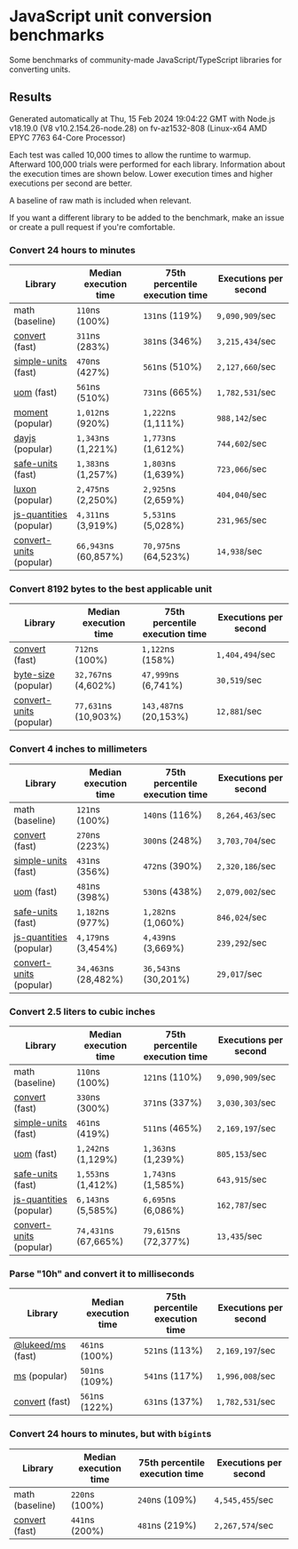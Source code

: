 # JavaScript unit conversion benchmarks

Some benchmarks of community-made JavaScript/TypeScript libraries for converting units.

## Results

<!-- beginblock(results) -->

Generated automatically at Thu, 15 Feb 2024 19:04:22 GMT with Node.js v18.19.0 (V8 v10.2.154.26-node.28) on fv-az1532-808 (Linux-x64 AMD EPYC 7763 64-Core Processor)

Each test was called 10,000 times to allow the runtime to warmup.
Afterward 100,000 trials were performed for each library.
Information about the execution times are shown below.
Lower execution times and higher executions per second are better.

A baseline of raw math is included when relevant.

If you want a different library to be added to the benchmark, make an issue or create a pull request if you're comfortable.

### Convert 24 hours to minutes

| Library                                                            | Median execution time | 75th percentile execution time | Executions per second |
| ------------------------------------------------------------------ | --------------------- | ------------------------------ | --------------------- |
| math (baseline)                                                    | `110`ns (100%)        | `131`ns (119%)                 | `9,090,909`/sec       |
| [convert](https://npmjs.com/package/convert) (fast)                | `311`ns (283%)        | `381`ns (346%)                 | `3,215,434`/sec       |
| [simple-units](https://npmjs.com/package/simple-units) (fast)      | `470`ns (427%)        | `561`ns (510%)                 | `2,127,660`/sec       |
| [uom](https://npmjs.com/package/uom) (fast)                        | `561`ns (510%)        | `731`ns (665%)                 | `1,782,531`/sec       |
| [moment](https://npmjs.com/package/moment) (popular)               | `1,012`ns (920%)      | `1,222`ns (1,111%)             | `988,142`/sec         |
| [dayjs](https://npmjs.com/package/dayjs) (popular)                 | `1,343`ns (1,221%)    | `1,773`ns (1,612%)             | `744,602`/sec         |
| [safe-units](https://npmjs.com/package/safe-units) (fast)          | `1,383`ns (1,257%)    | `1,803`ns (1,639%)             | `723,066`/sec         |
| [luxon](https://npmjs.com/package/luxon) (popular)                 | `2,475`ns (2,250%)    | `2,925`ns (2,659%)             | `404,040`/sec         |
| [js-quantities](https://npmjs.com/package/js-quantities) (popular) | `4,311`ns (3,919%)    | `5,531`ns (5,028%)             | `231,965`/sec         |
| [convert-units](https://npmjs.com/package/convert-units) (popular) | `66,943`ns (60,857%)  | `70,975`ns (64,523%)           | `14,938`/sec          |

### Convert 8192 bytes to the best applicable unit

| Library                                                            | Median execution time | 75th percentile execution time | Executions per second |
| ------------------------------------------------------------------ | --------------------- | ------------------------------ | --------------------- |
| [convert](https://npmjs.com/package/convert) (fast)                | `712`ns (100%)        | `1,122`ns (158%)               | `1,404,494`/sec       |
| [byte-size](https://npmjs.com/package/byte-size) (popular)         | `32,767`ns (4,602%)   | `47,999`ns (6,741%)            | `30,519`/sec          |
| [convert-units](https://npmjs.com/package/convert-units) (popular) | `77,631`ns (10,903%)  | `143,487`ns (20,153%)          | `12,881`/sec          |

### Convert 4 inches to millimeters

| Library                                                            | Median execution time | 75th percentile execution time | Executions per second |
| ------------------------------------------------------------------ | --------------------- | ------------------------------ | --------------------- |
| math (baseline)                                                    | `121`ns (100%)        | `140`ns (116%)                 | `8,264,463`/sec       |
| [convert](https://npmjs.com/package/convert) (fast)                | `270`ns (223%)        | `300`ns (248%)                 | `3,703,704`/sec       |
| [simple-units](https://npmjs.com/package/simple-units) (fast)      | `431`ns (356%)        | `472`ns (390%)                 | `2,320,186`/sec       |
| [uom](https://npmjs.com/package/uom) (fast)                        | `481`ns (398%)        | `530`ns (438%)                 | `2,079,002`/sec       |
| [safe-units](https://npmjs.com/package/safe-units) (fast)          | `1,182`ns (977%)      | `1,282`ns (1,060%)             | `846,024`/sec         |
| [js-quantities](https://npmjs.com/package/js-quantities) (popular) | `4,179`ns (3,454%)    | `4,439`ns (3,669%)             | `239,292`/sec         |
| [convert-units](https://npmjs.com/package/convert-units) (popular) | `34,463`ns (28,482%)  | `36,543`ns (30,201%)           | `29,017`/sec          |

### Convert 2.5 liters to cubic inches

| Library                                                            | Median execution time | 75th percentile execution time | Executions per second |
| ------------------------------------------------------------------ | --------------------- | ------------------------------ | --------------------- |
| math (baseline)                                                    | `110`ns (100%)        | `121`ns (110%)                 | `9,090,909`/sec       |
| [convert](https://npmjs.com/package/convert) (fast)                | `330`ns (300%)        | `371`ns (337%)                 | `3,030,303`/sec       |
| [simple-units](https://npmjs.com/package/simple-units) (fast)      | `461`ns (419%)        | `511`ns (465%)                 | `2,169,197`/sec       |
| [uom](https://npmjs.com/package/uom) (fast)                        | `1,242`ns (1,129%)    | `1,363`ns (1,239%)             | `805,153`/sec         |
| [safe-units](https://npmjs.com/package/safe-units) (fast)          | `1,553`ns (1,412%)    | `1,743`ns (1,585%)             | `643,915`/sec         |
| [js-quantities](https://npmjs.com/package/js-quantities) (popular) | `6,143`ns (5,585%)    | `6,695`ns (6,086%)             | `162,787`/sec         |
| [convert-units](https://npmjs.com/package/convert-units) (popular) | `74,431`ns (67,665%)  | `79,615`ns (72,377%)           | `13,435`/sec          |

### Parse "10h" and convert it to milliseconds

| Library                                                   | Median execution time | 75th percentile execution time | Executions per second |
| --------------------------------------------------------- | --------------------- | ------------------------------ | --------------------- |
| [@lukeed/ms](https://npmjs.com/package/@lukeed/ms) (fast) | `461`ns (100%)        | `521`ns (113%)                 | `2,169,197`/sec       |
| [ms](https://npmjs.com/package/ms) (popular)              | `501`ns (109%)        | `541`ns (117%)                 | `1,996,008`/sec       |
| [convert](https://npmjs.com/package/convert) (fast)       | `561`ns (122%)        | `631`ns (137%)                 | `1,782,531`/sec       |

### Convert 24 hours to minutes, but with `bigint`s

| Library                                             | Median execution time | 75th percentile execution time | Executions per second |
| --------------------------------------------------- | --------------------- | ------------------------------ | --------------------- |
| math (baseline)                                     | `220`ns (100%)        | `240`ns (109%)                 | `4,545,455`/sec       |
| [convert](https://npmjs.com/package/convert) (fast) | `441`ns (200%)        | `481`ns (219%)                 | `2,267,574`/sec       |

<!-- endblock(results) -->
